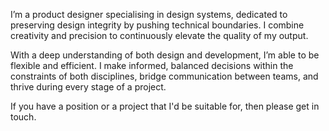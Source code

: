 I’m a product designer specialising in design systems, dedicated to preserving design integrity by pushing technical boundaries. I combine creativity and precision to continuously elevate the quality of my output.

With a deep understanding of both design and development, I’m able to be flexible and efficient. I make informed, balanced decisions within the constraints of both disciplines, bridge communication between teams, and thrive during every stage of a project.

If you have a position or a project that I'd be suitable for, then please get in touch.
